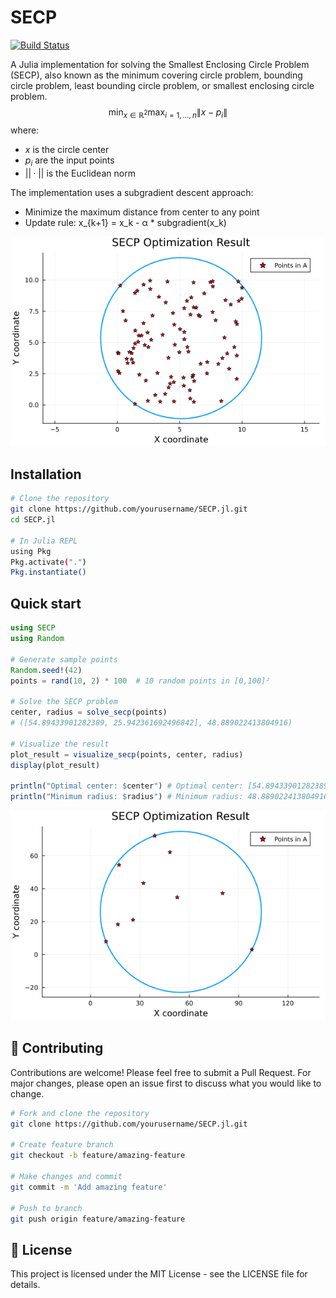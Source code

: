 # SECP

[![Build Status](https://github.com/lnhutnam/SECP.jl/actions/workflows/CI.yml/badge.svg?branch=main)](https://github.com/lnhutnam/SECP.jl/actions/workflows/CI.yml?query=branch%3Amain)

A Julia implementation for solving the Smallest Enclosing Circle Problem (SECP), also known as the minimum covering circle problem, bounding circle problem, least bounding circle problem, or smallest enclosing circle problem.
$$\min_{x \in \mathbb{R}^2} \max_{i=1,\ldots,n} \|x - p_i\|$$
where:
- $x$ is the circle center
- $p_i$ are the input points
- $||·||$ is the Euclidean norm

The implementation uses a subgradient descent approach:
- Minimize the maximum distance from center to any point
- Update rule:  x_{k+1} = x_k - α * subgradient(x_k)

![](./figures/optimization_result.png)

##  Installation

```sh
# Clone the repository
git clone https://github.com/yourusername/SECP.jl.git
cd SECP.jl

# In Julia REPL
using Pkg
Pkg.activate(".")
Pkg.instantiate()
```

## Quick start

```julia
using SECP
using Random

# Generate sample points
Random.seed!(42)
points = rand(10, 2) * 100  # 10 random points in [0,100]²

# Solve the SECP problem
center, radius = solve_secp(points)
# ([54.89433901282389, 25.942361692496842], 48.889022413804916)

# Visualize the result
plot_result = visualize_secp(points, center, radius)
display(plot_result)

println("Optimal center: $center") # Optimal center: [54.89433901282389, 25.942361692496842]
println("Minimum radius: $radius") # Minimum radius: 48.889022413804916
```

![](./figures/optimization_result_01.png)

## 🤝 Contributing

Contributions are welcome! Please feel free to submit a Pull Request. For major changes, please open an issue first to discuss what you would like to change.

```sh
# Fork and clone the repository
git clone https://github.com/yourusername/SECP.jl.git

# Create feature branch
git checkout -b feature/amazing-feature

# Make changes and commit
git commit -m 'Add amazing feature'

# Push to branch
git push origin feature/amazing-feature
```


## 📄 License

This project is licensed under the MIT License - see the LICENSE file for details.